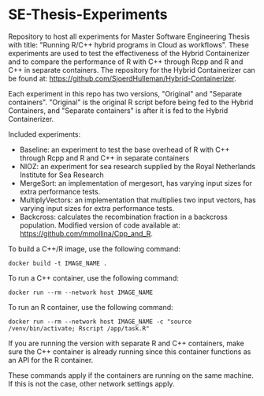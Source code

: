 # SE-Thesis-Experiments
Repository to host all experiments for Master Software Engineering Thesis with title: "Running R/C++ hybrid programs in Cloud as workflows". These experiments are used to test the effectiveness of the Hybrid Containerizer and to compare the performance of R with C++ through Rcpp and R and C++ in separate containers. The repository for the Hybrid Containerizer can be found at: https://github.com/SjoerdHulleman/Hybrid-Containerizer.

Each experiment in this repo has two versions, "Original" and "Separate containers". "Original" is the original R script before being fed to the Hybrid Containers, and "Separate containers" is after it is fed to the Hybrid Containerizer.

Included experiments:
- Baseline: an experiment to test the base overhead of R with C++ through Rcpp and R and C++ in separate containers
- NIOZ: an experiment for sea research supplied by the Royal Netherlands Institute for Sea Research
- MergeSort: an implementation of mergesort, has varying input sizes for extra performance tests.
- MultiplyVectors: an implementation that multiplies two input vectors, has varying input sizes for extra performance tests.
- Backcross: calculates the recombination fraction in a backcross population. Modified version of code available at: https://github.com/mmollina/Cpp_and_R.

To build a C++/R image, use the following command:
```
docker build -t IMAGE_NAME .
```
To run a C++ container, use the following command:
```
docker run --rm --network host IMAGE_NAME
```

To run an R container, use the following command:
```
docker run --rm --network host IMAGE_NAME -c "source /venv/bin/activate; Rscript /app/task.R"
```
If you are running the version with separate R and C++ containers, make sure the C++ container is already running since this container functions as an API for the R container.

These commands apply if the containers are running on the same machine. If this is not the case, other network settings apply.
